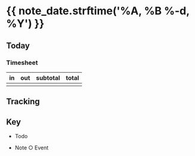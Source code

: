 # {{ note_date.strftime('%A, %B %-d, %Y') }}

## Today

### Timesheet

| in       | out      | subtotal | total |
| -------- | -------- | -------- | ----- |
|          |          |          |       |

## Tracking

## Key

* Todo
- Note
○ Event

